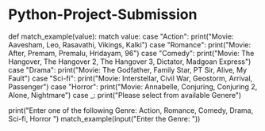 # Python-Project-Submission
def match_example(value):
    match value:
        case "Action":
            print("Movie: Aavesham, Leo, Rasavathi, Vikings, Kalki")
        case "Romance":
            print("Movie: After, Premam, Premalu, Hridayam, 96")
        case "Comedy":
            print("Movie: The Hangover, The Hangover 2, The Hangover 3, Dictator, Madgoan Express")
        case "Drama":
            print("Movie: The Godfather, Family Star, PT Sir, Alive, My Fault")
        case "Sci-fi":
            print("Movie: Interstellar, Civil War, Geostorm, Arrival, Passenger")
        case "Horror":
            print("Movie: Annabelle, Conjuring, Conjuring 2, Alone, Nightmare")
        case _:
            print("Please select from available Genere")

print("Enter one of the following Genre: Action, Romance, Comedy, Drama, Sci-fi, Horror ")
match_example(input("Enter the Genre: "))
